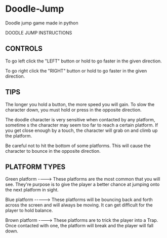 # Doodle-Jump
Doodle jump game made in python

DOODLE JUMP INSTRUCTIONS

CONTROLS
---------------------

To go left click the "LEFT" button or hold to go faster in the given direction.

To go right click the "RIGHT" button or hold to go faster in the given direction.


TIPS
---------------------

The longer you hold a button, the more speed you will gain. To slow the character down, 
you must hold or press in the opposite direction.

The doodle character is very sensitive when contacted by any platform, sometime s
the character may seem too far to reach a certain platform. If you get close enough by a touch, the character
will grab on and climb up the platform.

Be careful not to hit the bottom of some platforms. This will cause the character to bounce in the opposite direction.


PLATFORM TYPES
----------------------

Green platform ----> These platforms are the most common that you will see. They're purpose is to give the 
		     player a better chance at jumping onto the next platform in sight.


Blue platform -----> These platforms will be bouncing back and forth across the screen 
		     and will always be moving. It can get difficult for the player to hold balance.


Brown platform ----> These platforms are to trick the player into a Trap. 
		     Once contacted with one, the platform will break and the player will fall down.